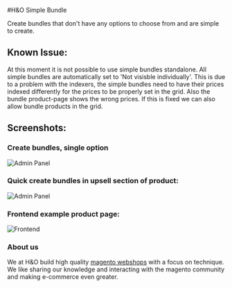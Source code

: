 #H&O Simple Bundle

Create bundles that don't have any options to choose from and are simple to create.

## Known Issue:
At this moment it is not possible to use simple bundles standalone. All simple bundles are automatically set to 'Not visisble individually'. This is due to a problem with the indexers, the simple bundles need to have their prices indexed differently for the prices to be properly set in the grid. Also the bundle product-page shows the wrong prices. If this is fixed we can also allow bundle products in the grid.

## Screenshots:

### Create bundles, single option
![Admin Panel](readme/create.png)

### Quick create bundles in upsell section of product:
![Admin Panel](readme/quickcreate.png)

### Frontend example product page:
![Frontend](readme/frontend.png)

### About us
We at H&O build high quality [magento webshops](https://www.h-o.nl/magento-webshops) with a focus on technique. We like sharing our knowledge and interacting with the magento community and making e-commerce even greater.
